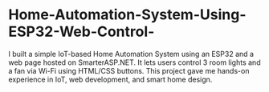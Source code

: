 # Home-Automation-System-Using-ESP32-Web-Control-
I built a simple IoT-based Home Automation System using an ESP32 and a web page hosted on SmarterASP.NET. It lets users control 3 room lights and a fan via Wi-Fi using HTML/CSS buttons. This project gave me hands-on experience in IoT, web development, and smart home design.
